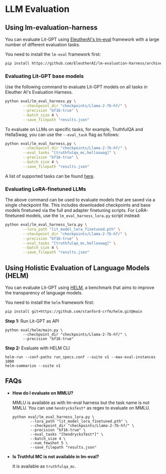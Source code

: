 # LLM Evaluation

## Using lm-evaluation-harness

You can evaluate Lit-GPT using [EleutherAI's lm-eval](https://github.com/EleutherAI/lm-evaluation-harness/tree/master) framework with a large number of different evaluation tasks.

You need to install the `lm-eval` framework first:

```bash
pip install https://github.com/EleutherAI/lm-evaluation-harness/archive/refs/heads/master.zip -U
```

### Evaluating Lit-GPT base models

Use the following command to evaluate Lit-GPT models on all tasks in Eleuther AI's Evaluation Harness.

```bash
python eval/lm_eval_harness.py \
        --checkpoint_dir "checkpoints/Llama-2-7b-hf/" \
        --precision "bf16-true" \
        --batch_size 4 \
        --save_filepath "results.json"
```

To evaluate on LLMs on specific tasks, for example, TruthfulQA and HellaSwag, you can use the `--eval_task` flag as follows:

```bash
python eval/lm_eval_harness.py \
        --checkpoint_dir "checkpoints/Llama-2-7b-hf/" \
        --eval_tasks "[truthfulqa_mc,hellaswag]" \
        --precision "bf16-true" \
        --batch_size 4 \
        --save_filepath "results.json"
```

A list of supported tasks can be found [here](https://github.com/EleutherAI/lm-evaluation-harness/blob/master/docs/task_table.md).



### Evaluating LoRA-finetuned LLMs

The above command can be used to evaluate models that are saved via a single checkpoint file. This includes downloaded checkpoints and base models finetuned via the full and adapter finetuning scripts. For LoRA-finetuned models, use the `lm_eval_harness_lora.py` script instead:

```bash
python eval/lm_eval_harness_lora.py \
        --lora_path "lit_model_lora_finetuned.pth" \
        --checkpoint_dir "checkpoints/Llama-2-7b-hf/" \
        --precision "bf16-true" \
        --eval_tasks "[truthfulqa_mc,hellaswag]" \
        --batch_size 4 \
        --save_filepath "results.json"
```

## Using Holistic Evaluation of Language Models (HELM)

You can evaluate Lit-GPT using [HELM](https://crfm.stanford.edu/helm/latest/), a benchmark that aims to improve the transparency of language models.

You need to install the `helm` framework first:

```bash
pip install git+https://github.com/stanford-crfm/helm.git@main
```

**Step 1:** Run Lit-GPT as API

```shell
python eval/helm/main.py \
        --checkpoint_dir "checkpoints/Llama-2-7b-hf/" \
        --precision "bf16-true"
```

**Step 2:** Evaluate with HELM CLI
```shell
helm-run --conf-paths run_specs.conf --suite v1 --max-eval-instances 1000
helm-summarize --suite v1
```


## FAQs

* **How do I evaluate on MMLU?**

  MMLU is available as with lm-eval harness but the task name is not MMLU. You can use `hendrycksTest*` as regex to evaluate on MMLU.
  ```shell
  python eval/lm_eval_harness_lora.py \
          --lora_path "lit_model_lora_finetuned.pth" \
          --checkpoint_dir "checkpoints/Llama-2-7b-hf/" \
          --precision "bf16-true" \
          --eval_tasks "[hendrycksTest*]" \
          --batch_size 4 \
          --num_fewshot 5 \
          --save_filepath "results.json"
  ```


* **Is Truthful MC is not available in lm-eval?**

  It is available as `truthfulqa_mc`.

